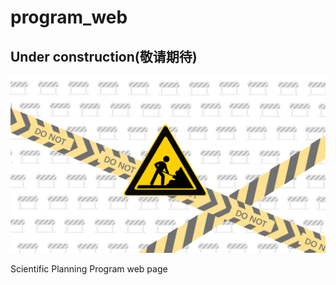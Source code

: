 # program_web

## Under construction(敬请期待)

![1729863444202](images/README/1729863444202.png)

Scientific Planning Program web page
